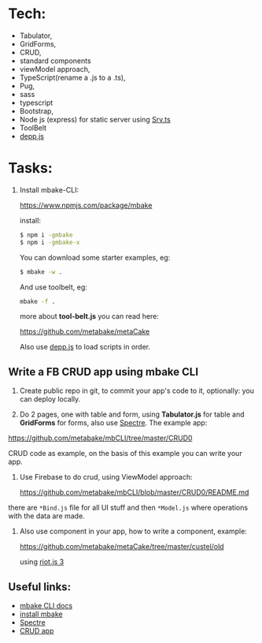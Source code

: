 # Tech:
- Tabulator, 
- GridForms, 
- CRUD, 
- standard components
- viewModel approach,
- TypeScript(rename a .js to a .ts), 
- Pug, 
- sass
- typescript
- Bootstrap, 
- Node js (express) for static server using [Srv.ts](https://github.com/metabake/mbCLI/blob/master/src/lib/Serv.ts) 
- ToolBelt
- [depp.js](https://github.com/muicss/johnnydepp)


# Tasks:

1. Install mbake-CLI:

    https://www.npmjs.com/package/mbake

    install:
    ```sh
    $ npm i -gmbake
    $ npm i -gmbake-x
    ```

    You can download some starter examples, eg: 
    ```sh
    $ mbake -w .
    ```
    And use toolbelt, eg: 
    ```sh
    mbake -f .
    ```
    more about **tool-belt.js** you can read here: 

    https://github.com/metabake/metaCake

    Also use [depp.js](https://github.com/muicss/johnnydepp) to load scripts in order.

## Write a FB CRUD app using mbake CLI

1. Create public repo in git, to commit your app's code to it, optionally: you can deploy locally.

1. Do 2 pages, one with table and form, using **Tabulator.js** for table and **GridForms** for forms, also use [Spectre](https://picturepan2.github.io/spectre/getting-started.html). The example app:

  https://github.com/metabake/mbCLI/tree/master/CRUD0

  CRUD code as example, on the basis of this example you can write your app.


1. Use Firebase to do crud, using ViewModel approach:

    https://github.com/metabake/mbCLI/blob/master/CRUD0/README.md

  there are `*Bind.js` file for all UI stuff and then `*Model.js` where operations with the data are made.

1. Also use component in your app, how to write a component, example: 

    https://github.com/metabake/metaCake/tree/master/custel/old

    using [riot.js 3](https://v3.riotjs.now.sh/)


## Useful links:

* [mbake CLI docs](https://metabake.github.io/mbCLI/#/)
* [install mbake](https://www.npmjs.com/package/mbake)
* [Spectre](https://picturepan2.github.io/spectre/getting-started.html)
* [CRUD app](https://github.com/metabake/mbCLI/tree/master/CRUD0)